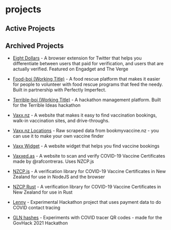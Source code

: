 # projects

## Active Projects


## Archived Projects


- [Eight Dollars](https://github.com/wseagar/eight-dollars) - A browser extension for Twitter that helps you differentiate between users that paid for verification, and users that are actually verified. Featured on Engadget and The Verge
- [Food-boi (Working Title)](https://github.com/vaxxnz/food) - A food rescue platform that makes it easier for people to volunteer with food rescue programs that feed the needy. Built in partnership with Perfectly Imperfect.
- [Terrible-boi (Working Title)](https://terriblehack.nz) - A hackathon management platform. Built for the Terrible Ideas hackathon 
- [Vaxx.nz](https://github.com/vaxxnz/vaxxnz) - A website that makes it easy to find vaccination bookings, walk-in vaccination sites, and drive-throughs.
- [Vaxx.nz Locations](https://github.com/vaxxnz/vaxxnzlocations) - Raw scraped data from bookmyvaccine.nz - you can use it to make your own vaccine finder
- [Vaxx Widget](https://docs.vaxx.nz) - A website widget that helps you find vaccine bookings
- [Vaxxed.as](https://github.com/vaxxnz/vaxxed-as-web) - A website to scan and verify COVID-19 Vaccine Certificates made by @rafcontreras. Uses NZCP.js
- [NZCP.js](https://github.com/vaxxnz/nzcp-js) - A verification library for COVID-19 Vaccine Certificates in New Zealand for use in NodeJS and the browser
- [NZCP Rust](https://github.com/vaxxnz/nzcp-rust) - A verification library for COVID-19 Vaccine Certificates in New Zealand for use in Rust

- [Lenny](https://github.com/CovidEngine/covidengineui) - Experimental Hackathon project that uses payment data to do COVID contact tracing 
- [GLN hashes](https://github.com/CovidEngine/reverseglnhashes) - Experiments with COVID tracer QR codes - made for the GovHack 2021 Hackathon
